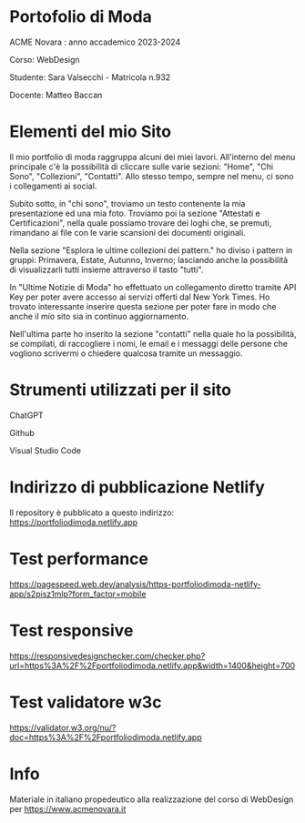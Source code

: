 # Portofolio di Moda
ACME Novara : anno accademico 2023-2024

Corso: WebDesign

Studente: Sara Valsecchi - Matricola n.932

Docente: Matteo Baccan

# Elementi del mio Sito

Il mio portfolio di moda raggruppa alcuni dei miei lavori.
All'interno del menu principale c'è la possibilità di cliccare sulle varie sezioni: "Home",
"Chi Sono", "Collezioni", "Contatti". Allo stesso tempo, sempre nel menu, ci sono i collegamenti ai social.

Subito sotto, in "chi sono", troviamo un testo contenente la mia presentazione ed una mia foto.
Troviamo poi la sezione "Attestati e Certificazioni", nella quale possiamo trovare dei loghi che, se premuti, rimandano ai file con le varie scansioni dei documenti originali.

Nella sezione "Esplora le ultime collezioni dei pattern." ho diviso i pattern in gruppi: Primavera, Estate, Autunno, Inverno; lasciando anche la possibilità di visualizzarli tutti insieme attraverso il tasto "tutti".

In "Ultime Notizie di Moda" ho effettuato un collegamento diretto tramite API Key per poter avere accesso ai servizi offerti dal New York Times. Ho trovato interessante inserire questa sezione per poter fare in modo che anche il mio sito sia in continuo aggiornamento.

Nell'ultima parte ho inserito la sezione "contatti" nella quale ho la possibilità, se compilati, di raccogliere i nomi, le email e i messaggi delle persone che vogliono scrivermi o chiedere qualcosa tramite un messaggio.

# Strumenti utilizzati per il sito

ChatGPT

Github

Visual Studio Code

# Indirizzo di pubblicazione Netlify

Il repository è pubblicato a questo indirizzo: https://portfoliodimoda.netlify.app 

# Test performance

https://pagespeed.web.dev/analysis/https-portfoliodimoda-netlify-app/s2pisz1mlp?form_factor=mobile

# Test responsive

https://responsivedesignchecker.com/checker.php?url=https%3A%2F%2Fportfoliodimoda.netlify.app&width=1400&height=700

# Test validatore w3c

https://validator.w3.org/nu/?doc=https%3A%2F%2Fportfoliodimoda.netlify.app

# Info

Materiale in italiano propedeutico alla realizzazione del corso di WebDesign per https://www.acmenovara.it

